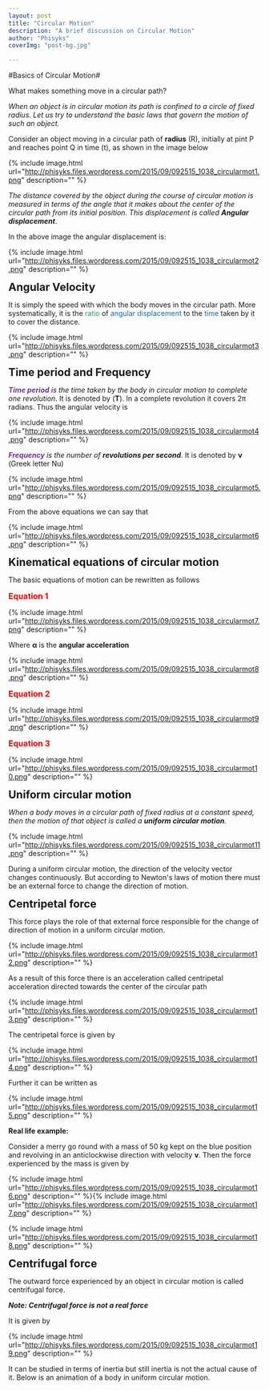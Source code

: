 ```yaml
---
layout: post
title: "Circular Motion"
description: "A brief discussion on Circular Motion"
author: "Phisyks"
coverImg: "post-bg.jpg"

---
```

#Basics of Circular Motion#
<div class="fb-like" data-href="http://phisyks.github.io/" data-layout="standard" data-action="like" data-show-faces="true" data-share="true"></div>

What makes something move in a circular path?

_When an object is in circular motion its path is confined to a circle of fixed radius. Let us try to understand the basic laws that govern the motion of such an object._

Consider an object moving in a circular path of **radius** (R), initially at pint P and reaches point Q in time (t), as shown in the image below

{% include image.html url="http://phisyks.files.wordpress.com/2015/09/092515_1038_circularmot1.png" description="" %}

_The distance covered by the object during the course of circular motion is measured in terms of the angle that it makes about the center of the circular path from its initial position. This displacement is called **Angular displacement**_.

In the above image the angular displacement is:

{% include image.html url="http://phisyks.files.wordpress.com/2015/09/092515_1038_circularmot2.png" description="" %}

<span style="font-size:16pt;">**Angular Velocity**</span>

It is simply the speed with which the body moves in the circular path. More systematically, it is the <span style="color:#00b050;">ratio</span> of <span style="color:#0070c0;">angular displacement</span> to the <span style="color:#0070c0;">time</span> taken by it to cover the distance.

{% include image.html url="http://phisyks.files.wordpress.com/2015/09/092515_1038_circularmot3.png" description="" %}

<span style="font-size:16pt;">**Time period and Frequency**</span>

_<span style="color:#7030a0;">**Time period**</span> is the time taken by the body in circular motion to complete one revolution_. It is denoted by (**T**). In a complete revolution it covers 2π radians. Thus the angular velocity is

{% include image.html url="http://phisyks.files.wordpress.com/2015/09/092515_1038_circularmot4.png" description="" %}

_<span style="color:#7030a0;">**Frequency**</span> is the number of **revolutions per second**_. It is denoted by **ν** (Greek letter Nu)

{% include image.html url="http://phisyks.files.wordpress.com/2015/09/092515_1038_circularmot5.png" description="" %}

From the above equations we can say that

{% include image.html url="http://phisyks.files.wordpress.com/2015/09/092515_1038_circularmot6.png" description="" %}

<span style="font-size:16pt;">**Kinematical equations of circular motion**</span>

The basic equations of motion can be rewritten as follows

<span style="color:red;font-size:12pt;">**Equation 1**</span>

{% include image.html url="http://phisyks.files.wordpress.com/2015/09/092515_1038_circularmot7.png" description="" %}

Where **α** is the **angular acceleration**

{% include image.html url="http://phisyks.files.wordpress.com/2015/09/092515_1038_circularmot8.png" description="" %}

<span style="color:red;font-size:12pt;">**Equation 2**</span>

{% include image.html url="http://phisyks.files.wordpress.com/2015/09/092515_1038_circularmot9.png" description="" %}

<span style="color:red;font-size:12pt;">**Equation 3**</span>

{% include image.html url="http://phisyks.files.wordpress.com/2015/09/092515_1038_circularmot10.png" description="" %}

<span style="font-size:16pt;">**Uniform circular motion**</span>

_When a body moves in a circular path of fixed radius at a constant speed, then the motion of that object is called a **uniform circular motion**._

{% include image.html url="http://phisyks.files.wordpress.com/2015/09/092515_1038_circularmot11.png" description="" %}

During a uniform circular motion, the direction of the velocity vector changes continuously. But according to Newton's laws of motion there must be an external force to change the direction of motion.

<span style="font-size:16pt;">**Centripetal force**</span>

This force plays the role of that external force responsible for the change of direction of motion in a uniform circular motion.

{% include image.html url="http://phisyks.files.wordpress.com/2015/09/092515_1038_circularmot12.png" description="" %}

As a result of this force there is an acceleration called centripetal acceleration directed towards the center of the circular path

{% include image.html url="http://phisyks.files.wordpress.com/2015/09/092515_1038_circularmot13.png" description="" %}

The centripetal force is given by

{% include image.html url="http://phisyks.files.wordpress.com/2015/09/092515_1038_circularmot14.png" description="" %}

Further it can be written as

{% include image.html url="http://phisyks.files.wordpress.com/2015/09/092515_1038_circularmot15.png" description="" %}

**Real life example:**

Consider a merry go round with a mass of 50 kg kept on the blue position and revolving in an anticlockwise direction with velocity **v**. Then the force experienced by the mass is given by

{% include image.html url="http://phisyks.files.wordpress.com/2015/09/092515_1038_circularmot16.png" description="" %}{% include image.html url="http://phisyks.files.wordpress.com/2015/09/092515_1038_circularmot17.png" description="" %}

{% include image.html url="http://phisyks.files.wordpress.com/2015/09/092515_1038_circularmot18.png" description="" %}

<span style="font-size:16pt;">**Centrifugal force**</span>

The outward force experienced by an object in circular motion is called centrifugal force.

**_Note: Centrifugal force is not a real force_**

It is given by

{% include image.html url="http://phisyks.files.wordpress.com/2015/09/092515_1038_circularmot19.png" description="" %}

It can be studied in terms of inertia but still inertia is not the actual cause of it. Below is an animation of a body in uniform circular motion.
